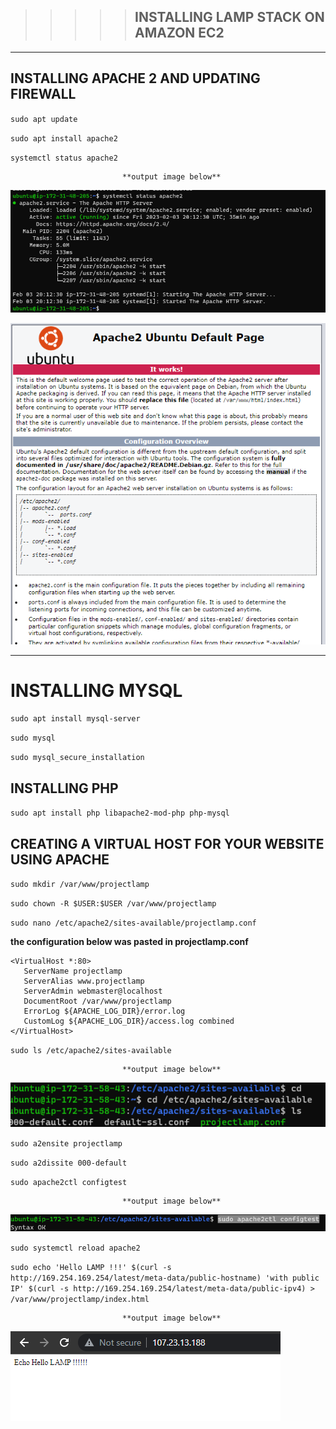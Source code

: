 >>>>> ## INSTALLING LAMP STACK ON AMAZON EC2
----
## INSTALLING APACHE 2 AND UPDATING FIREWALL

`sudo apt update`  

`sudo apt install apache2`

`systemctl status apache2`

                             **output image below**

![Apache_status](Images/APACHE%20STATUS.png)

![Apache_output](./Images/Browser%20Output.png)

-------------------------------

# INSTALLING MYSQL

`sudo apt install mysql-server`

`sudo mysql`

`sudo mysql_secure_installation`

## INSTALLING PHP

`sudo apt install php libapache2-mod-php php-mysql`

## CREATING A VIRTUAL HOST FOR YOUR WEBSITE USING APACHE

`sudo mkdir /var/www/projectlamp`

`sudo chown -R $USER:$USER /var/www/projectlamp`


`sudo nano /etc/apache2/sites-available/projectlamp.conf`

**the configuration  below was pasted in projectlamp.conf**
 ```
 <VirtualHost *:80>
    ServerName projectlamp
    ServerAlias www.projectlamp 
    ServerAdmin webmaster@localhost
    DocumentRoot /var/www/projectlamp
    ErrorLog ${APACHE_LOG_DIR}/error.log
    CustomLog ${APACHE_LOG_DIR}/access.log combined
</VirtualHost>
```

`sudo ls /etc/apache2/sites-available`

                             **output image below**

![site-available](./Images/Sites%20available.PNG)

`sudo a2ensite projectlamp`

`sudo a2dissite 000-default`

`sudo apache2ctl configtest`

                             **output image below**

![configTest](./Images/configtest%20output.PNG)

`sudo systemctl reload apache2`

`sudo echo 'Hello LAMP !!!' $(curl -s http://169.254.169.254/latest/meta-data/public-hostname) 'with public IP' $(curl -s http://169.254.169.254/latest/meta-data/public-ipv4) > /var/www/projectlamp/index.html`

                             **output image below**

![site_output](Images/Site%20output.png)



